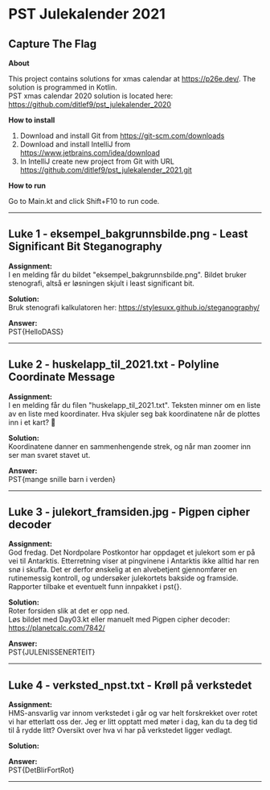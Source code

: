 # PST Julekalender 2021
## Capture The Flag

**About**

This project contains solutions for xmas calendar at https://p26e.dev/. 
The solution is programmed in Kotlin.<br />
PST xmas calendar 2020 solution is located here: https://github.com/ditlef9/pst_julekalender_2020

**How to install**
1. Download and install Git from https://git-scm.com/downloads
2. Download and install IntelliJ from https://www.jetbrains.com/idea/download
3. In IntelliJ create new project from Git with URL https://github.com/ditlef9/pst_julekalender_2021.git

**How to run**

Go to Main.kt and click Shift+F10 to run code.

---
## Luke 1 - eksempel_bakgrunnsbilde.png - Least Significant Bit Steganography

**Assignment:**<br />
I en melding får du bildet "eksempel_bakgrunnsbilde.png". 
Bildet bruker stenografi, altså er løsningen skjult i least significant bit.

**Solution:**<br />
Bruk stenografi kalkulatoren her: https://stylesuxx.github.io/steganography/

**Answer:**<br />
PST{HelloDASS}

---
## Luke 2 - huskelapp_til_2021.txt - Polyline Coordinate Message

**Assignment:**<br />
I en melding får du filen "huskelapp_til_2021.txt". 
Teksten minner om en liste av en liste med koordinater. 
Hva skjuler seg bak koordinatene når de plottes inn i et kart? 🤔

**Solution:**<br />
Koordinatene danner en sammenhengende strek, og når man zoomer inn ser man svaret stavet ut.

**Answer:**<br />
PST{mange snille barn i verden}


---
## Luke 3 - julekort_framsiden.jpg - Pigpen cipher decoder

**Assignment:**<br />
God fredag. Det Nordpolare Postkontor har oppdaget et julekort som er på vei til Antarktis. 
Etterretning viser at pingvinene i Antarktis ikke alltid har ren snø i skuffa. 
Det er derfor ønskelig at en alvebetjent gjennomfører en rutinemessig kontroll, 
og undersøker julekortets bakside og framside. Rapporter tilbake et eventuelt funn innpakket i pst{}.

**Solution:**<br />
Roter forsiden slik at det er opp ned.<br />
Løs bildet med Day03.kt eller manuelt med Pigpen cipher decoder: https://planetcalc.com/7842/

**Answer:**<br />
PST{JULENISSENERTEIT}

---
## Luke 4 - verksted_npst.txt - Krøll på verkstedet

**Assignment:**<br />
HMS-ansvarlig var innom verkstedet i går og var helt forskrekket over rotet vi har etterlatt oss der. Jeg er litt
opptatt med møter i dag, kan du ta deg tid til å rydde litt? Oversikt over hva vi har på verkstedet ligger vedlagt.

**Solution:**<br />


**Answer:**<br />
PST{DetBlirFortRot}

---

